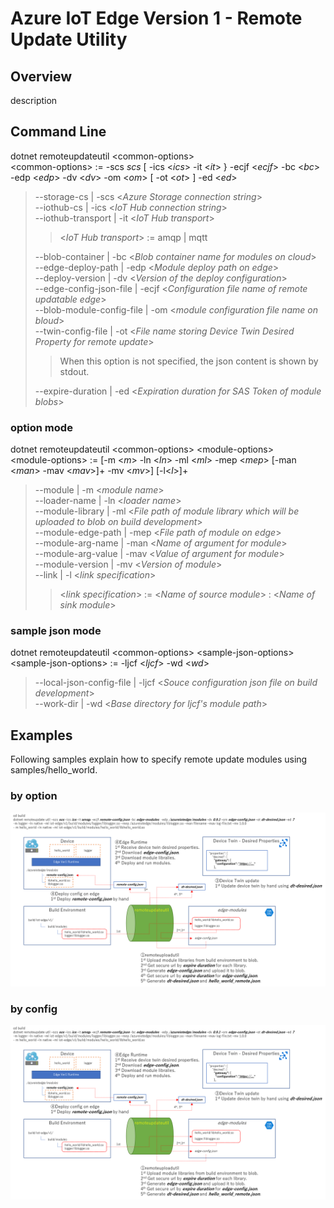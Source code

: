 # Azure IoT Edge Version 1 - Remote Update Utility 
## Overview 
description 
## Command Line 
dotnet remoteupdateutil \<common-options>  
\<common-options> := -scs *scs* [ -ics <*ics*> -it <*it*> } -ecjf <*ecjf*> -bc <*bc*> -edp <*edp*> -dv <*dv*> -om <*om*> [ -ot <*ot*> ] -ed <*ed*>  
> --storage-cs | -scs <*Azure Storage connection string*>  
> --iothub-cs | -ics <*IoT Hub connection string*>  
> --iothub-transport | -it <*IoT Hub transport*>  
> > <*IoT Hub transport*> := amqp | mqtt  
>  
> --blob-container | -bc <*Blob container name for modules on cloud*>  
> --edge-deploy-path | -edp <*Module deploy path on edge*>  
> --deploy-version | -dv <*Version of the deploy configuration*>  
> --edge-config-json-file | -ecjf <*Configuration file name of remote updatable edge*>  
> --blob-module-config-file | -om <*module configuration file name on bloud*>  
> --twin-config-file | -ot <*File name storing Device Twin Desired Property for remote update*>  
> >    When this option is not specified, the json content is shown by stdout.  
>
> --expire-duration | -ed <*Expiration duration for SAS Token of module blobs*>  

### option mode 
dotnet remoteupdateutil \<common-options> \<module-options>  
\<module-options> := [-m <*m*> -ln <*ln*> -ml <*ml*> -mep <*mep*> [-man <*man*> -mav <*mav*>]+ -mv <*mv*>] [-l<*l*>]+  
> --module | -m <*module name*>  
> --loader-name | -ln <*loader name*>  
> --module-library | -ml <*File path of module library which will be uploaded to blob on build development*>  
> --module-edge-path | -mep <*File path of module on edge*>  
> --module-arg-name | -man <*Name of argument for module*>  
> --module-arg-value | -mav <*Value of argument for module*>  
> --module-version | -mv <*Version of module*>  
> --link | -l <*link specification*>  
> >    <*link specification*> := <*Name of source module*> : <*Name of sink module*> 

### sample json mode 
dotnet remoteupdateutil \<common-options> \<sample-json-options>  
\<sample-json-options> := -ljcf <*ljcf*> -wd <*wd*>  
> --local-json-config-file | -ljcf <*Souce configuration json file on build development*>  
> --work-dir | -wd <*Base directory for ljcf's module path*>  

## Examples 
Following samples explain how to specify remote update modules using samples/hello_world.  
### by option 
![ExampleOfOption](images/RemoteUpdateUtilOption.png)

### by config 
![ExampleOfOption](images/RemoteUpdateUtilOption.png)
